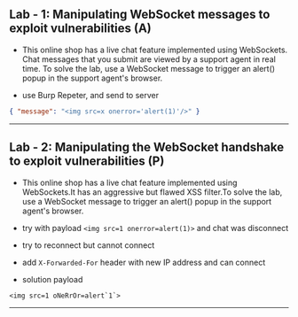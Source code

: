 ## Lab - 1: Manipulating WebSocket messages to exploit vulnerabilities (A)

- This online shop has a live chat feature implemented using WebSockets. Chat messages that you submit are viewed by a support agent in real time. To solve the lab, use a WebSocket message to trigger an alert() popup in the support agent's browser.

- use Burp Repeter, and send to server

```json
{ "message": "<img src=x onerror='alert(1)'/>" }
```

---

## Lab - 2: Manipulating the WebSocket handshake to exploit vulnerabilities (P)

- This online shop has a live chat feature implemented using WebSockets.It has an aggressive but flawed XSS filter.To solve the lab, use a WebSocket message to trigger an alert() popup in the support agent's browser.

- try with payload `<img src=1 onerror=alert(1)>` and chat was disconnect
- try to reconnect but cannot connect
- add `X-Forwarded-For` header with new IP address and can connect
- solution payload

```
<img src=1 oNeRrOr=alert`1`>
```

---
